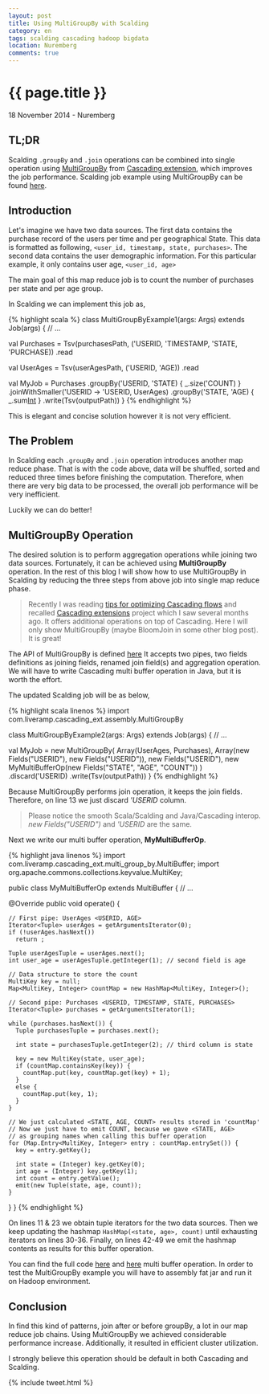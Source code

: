 ```yaml
---
layout: post
title: Using MultiGroupBy with Scalding
category: en
tags: scalding cascading hadoop bigdata
location: Nuremberg
comments: true
---
```


# {{ page.title }}

<p class="meta">18 November 2014 - Nuremberg</p>

## TL;DR

Scalding `.groupBy` and `.join` operations can be combined into single operation
using [MultiGroupBy](https://github.com/LiveRamp/cascading_ext#multigroupby)
from [Cascading extension](https://github.com/LiveRamp/cascading_ext), which
improves the job performance. Scalding job example using MultiGroupBy can be
found [here][scaldingexamples].

## Introduction

Let's imagine we have two data sources. The first data contains the purchase
record of the users per time and per geographical State. This data is formatted
as following, <span id="backcolor">`<user_id, timestamp, state,
purchases>`</span>. The second data contains the user demographic information.
For this particular example, it only contains user age, <span
id="backcolor">`<user_id, age>`</span>

The main goal of this map reduce job is to count the number of purchases per
state and per age group.

In Scalding we can implement this job as,

{% highlight scala %}
class MultiGroupByExample1(args: Args) extends Job(args) {
  // ...

  val Purchases =
    Tsv(purchasesPath, ('USERID, 'TIMESTAMP, 'STATE, 'PURCHASE))
    .read

  val UserAges =
    Tsv(userAgesPath, ('USERID, 'AGE))
    .read

  val MyJob = Purchases
    .groupBy('USERID, 'STATE) { _.size('COUNT) }
    .joinWithSmaller('USERID -> 'USERID, UserAges)
    .groupBy('STATE, 'AGE) { _.sum[Int]('COUNT) }
    .write(Tsv(outputPath))
}
{% endhighlight %}

This is elegant and concise solution however it is not very efficient.

## The Problem

In Scalding each `.groupBy` and `.join` operation introduces another map reduce
phase.  That is with the code above, data will be shuffled, sorted and reduced
three times before finishing the computation. Therefore, when there are very
<span id="backcolor">big data</span> to be processed, the overall job performance
will be very inefficient.

Luckily we can do better!

## MultiGroupBy Operation

The desired solution is to perform aggregation operations while joining two data
sources. Fortunately, it can be achieved using **MultiGroupBy** operation. In
the rest of this blog I will show how to use MultiGroupBy in Scalding by
reducing the three steps from above job into single map reduce phase.

> Recently I was reading [tips for optimizing Cascading
flows](http://nathanmarz.com/blog/tips-for-optimizing-cascading-flows.html) and
recalled [Cascading extensions](https://github.com/LiveRamp/cascading_ext)
project which I saw several months ago.  It offers additional operations on top
of Cascading. Here I will only show MultiGroupBy (maybe BloomJoin in some other
blog post). It is great!

The API of MultiGroupBy is defined [here][cascadingext] It accepts two pipes,
two fields definitions as joining fields, renamed join field(s) and aggregation
operation. We will have to write Cascading multi buffer operation in Java, but
it is worth the effort.

The updated Scalding job will be as below,

{% highlight scala linenos %}
import com.liveramp.cascading_ext.assembly.MultiGroupBy

class MultiGroupByExample2(args: Args) extends Job(args) {
  // ...

  val MyJob =
    new MultiGroupBy(
      Array(UserAges, Purchases),
      Array(new Fields("USERID"), new Fields("USERID")),
      new Fields("USERID"),
      new MyMultiBufferOp(new Fields("STATE", "AGE", "COUNT"))
    )
    .discard('USERID)
    .write(Tsv(outputPath))
}
{% endhighlight %}

Because MultiGroupBy performs join operation, it keeps the join fields.
Therefore, on line 13 we just discard *'USERID* column.

> Please notice the smooth Scala/Scalding and Java/Cascading interop. *new
> Fields("USERID")* and *'USERID* are the same.

Next we write our multi buffer operation, **MyMultiBufferOp**.

{% highlight java linenos %}
import com.liveramp.cascading_ext.multi_group_by.MultiBuffer;
import org.apache.commons.collections.keyvalue.MultiKey;

public class MyMultiBufferOp extends MultiBuffer {
  // ...

  @Override
  public void operate() {

    // First pipe: UserAges <USERID, AGE>
    Iterator<Tuple> userAges = getArgumentsIterator(0);
    if (!userAges.hasNext())
      return ;

    Tuple userAgesTuple = userAges.next();
    int user_age = userAgesTuple.getInteger(1); // second field is age

    // Data structure to store the count
    MultiKey key = null;
    Map<MultiKey, Integer> countMap = new HashMap<MultiKey, Integer>();

    // Second pipe: Purchases <USERID, TIMESTAMP, STATE, PURCHASES>
    Iterator<Tuple> purchases = getArgumentsIterator(1);

    while (purchases.hasNext()) {
      Tuple purchasesTuple = purchases.next();

      int state = purchasesTuple.getInteger(2); // third column is state

      key = new MultiKey(state, user_age);
      if (countMap.containsKey(key)) {
        countMap.put(key, countMap.get(key) + 1);
      }
      else {
        countMap.put(key, 1);
      }
    }

    // We just calculated <STATE, AGE, COUNT> results stored in 'countMap'
    // Now we just have to emit COUNT, because we gave <STATE, AGE>
    // as grouping names when calling this buffer operation
    for (Map.Entry<MultiKey, Integer> entry : countMap.entrySet()) {
      key = entry.getKey();

      int state = (Integer) key.getKey(0);
      int age = (Integer) key.getKey(1);
      int count = entry.getValue();
      emit(new Tuple(state, age, count));
    }
  }
}
{% endhighlight %}

On lines 11 & 23 we obtain tuple iterators for the two data sources. Then we
keep updating the hashmap `HashMap(<state, age>, count)` until exhausting
iterators on lines 30-36. Finally, on lines 42-49 we emit the hashmap contents
as results for this buffer operation.

You can find the full code [here][multiscala] and [here][multijava] multi buffer
operation. In order to test the MultiGroupBy example you will have to assembly
fat jar and run it on Hadoop environment.

## Conclusion

In find this kind of patterns, join after or before groupBy, a lot in our map
reduce job chains. Using MultiGroupBy we achieved considerable performance
increase. Additionally, it resulted in efficient cluster utilization.

I strongly believe this operation should be default in both Cascading and
Scalding.

{% include tweet.html %}

[scaldingexamples]: https://github.com/morazow/ScaldingExamples/tree/master/src/main/scala/com/morazow/multigroupby
[multiscala]: https://github.com/morazow/ScaldingExamples/tree/master/src/main/scala/com/morazow/multigroupby
[multijava]: https://github.com/morazow/ScaldingExamples/tree/master/src/main/java/com/morazow/multigroupby
[cascadingext]: https://github.com/LiveRamp/cascading_ext/blob/master/src/main/java/com/liveramp/cascading_ext/assembly/MultiGroupBy.java#L35-L55
